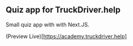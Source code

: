 ## Quiz app for TruckDriver.help

Small quiz app with with Next.JS.

(Preview Live)[https://academy.truckdriver.help]

